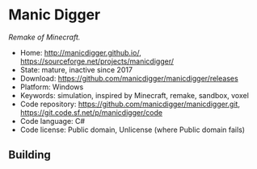 # Manic Digger

_Remake of Minecraft._

- Home: http://manicdigger.github.io/, https://sourceforge.net/projects/manicdigger/
- State: mature, inactive since 2017
- Download: https://github.com/manicdigger/manicdigger/releases
- Platform: Windows
- Keywords: simulation, inspired by Minecraft, remake, sandbox, voxel
- Code repository: https://github.com/manicdigger/manicdigger.git, https://git.code.sf.net/p/manicdigger/code
- Code language: C#
- Code license: Public domain, Unlicense (where Public domain fails)

## Building
